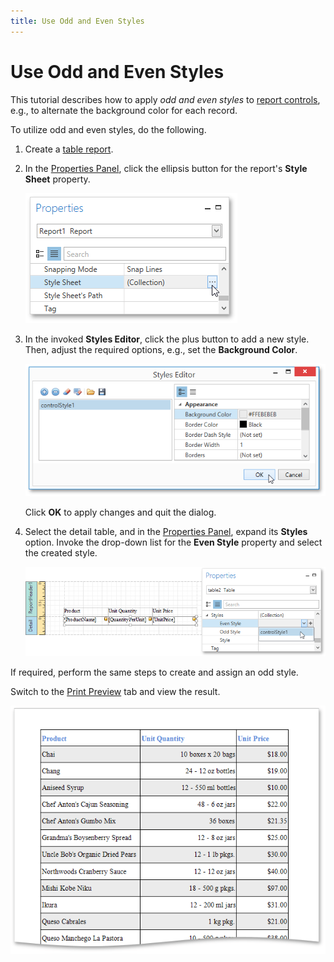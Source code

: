 ```yaml
---
title: Use Odd and Even Styles
---
```

# Use Odd and Even Styles
This tutorial describes how to apply _odd and even styles_ to [report controls](../../../../../../interface-elements-for-desktop/articles/report-designer/report-designer-for-wpf/report-elements/report-controls.md), e.g., to alternate the background color for each record.

To utilize odd and even styles, do the following.
1. Create a [table report](../../../../../../interface-elements-for-desktop/articles/report-designer/report-designer-for-wpf/report-types/table-report.md).
2. In the [Properties Panel](../../../../../../interface-elements-for-desktop/articles/report-designer/report-designer-for-wpf/interface-elements/properties-panel.md), click the ellipsis button for the report's **Style Sheet** property.
	
	![EUD_WpfReportDesigner_OddEvenStyle_1](../../../../../images/Img123644.png)
3. In the invoked **Styles Editor**, click the plus button to add a new style. Then, adjust the required options, e.g., set the **Background Color**.
	
	![EUD_WpfReportDesigner_OddEvenStyle_2](../../../../../images/Img123645.png)
	
	Click **OK** to apply changes and quit the dialog.
4. Select the detail table, and in the [Properties Panel](../../../../../../interface-elements-for-desktop/articles/report-designer/report-designer-for-wpf/interface-elements/properties-panel.md), expand its **Styles** option. Invoke the drop-down list for the **Even Style** property and select the created style.
	
	![EUD_WpfReportDesigner_OddEvenStyle_3](../../../../../images/Img123646.png)

If required, perform the same steps to create and assign an odd style.

Switch to the [Print Preview](../../../../../../interface-elements-for-desktop/articles/report-designer/report-designer-for-wpf/document-preview.md) tab and view the result.

![EUD_WpfReportDersigner_TableReport_Result](../../../../../images/Img123474.png)